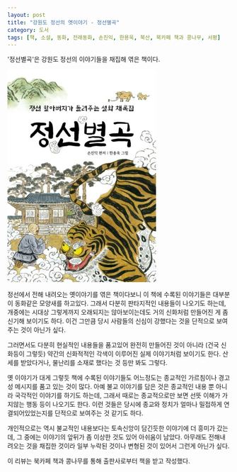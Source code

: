 ```yaml
---
layout: post
title: "강원도 정선의 옛이야기 - 정선별곡"
category: 도서
tags: [책, 소설, 동화, 전래동화, 손진익, 한용욱, 북산, 북카페 책과 콩나무, 서평]
---
```


'정선별곡'은
강원도 정선의 이야기들을 채집해 엮은 책이다.

![표지](/images/book/jeongseon-byeolgok-book-h480.jpg)

정선에서 전해 내려오는 옛이야기를 엮은 책이다보니
이 책에 수록된 이야기들은 대부분이 동화같은 모양새를 하고있다.
그래서 다분히 판타지적인 내용들이 나오기도 하는데,
개중에는 시대상 그렇게까지 오래되지는 않아보이는데도
거의 신화처럼 만들어진 게 좀 신기해 보이기도 하다.
이건 그만큼 당시 사람들의 신심이 강했다는 것을 단적으로 보여주는 것이 아닌가 싶다.

그러면서도 다분히 현실적인 내용들을 품고있어 완전히 만들어진 것이 아니라
(건국 신화등이 그렇듯) 약간의 신화적적인 각색이 이루어진 실제 이야기처럼 보이기도 한다.
산세를 받았다거나, 물난리를 소재로 했다는 것 등만 봐도 그렇다.

옛 이야기가 대게 그렇듯 책에 수록된 이야기들도
어느정도는 종교적인 가르침이나 경고성 메시지를 품고 있는 것이 많다.
아예 불교 이야기를 담은 것은 종교적인 내용 뿐 아니라 국각적인 이야기를 하기도 하는데,
그래서 때로는 종교적으로만 보면 선뜻 이해가 가지않는 행동 등이 나오기도 한다.
이런 것들은 당시에 종교와 정치가 얼마나 밀접하게 연결되어있었는지를 단적으로 보여주는 것 같기도 하다.

개인적으로는 역시 불교적인 내용보다는 토속신앙이 담긴듯한 이야기에 더 흥미가 갔는데,
그 중에는 이야기의 앞뒤가 좀 이상한 것도 있어 아쉬움이 남았다.
아무래도 전해내려오는 것을 채집한 것이라 일부 누락된 것이나 변형된 것이 있어서 그런게 아닌가 싶다.



<div class="im im-info">
이 리뷰는 북카페 책과 콩나무를 통해 출판사로부터 책을 받고 작성했다.
</div>
